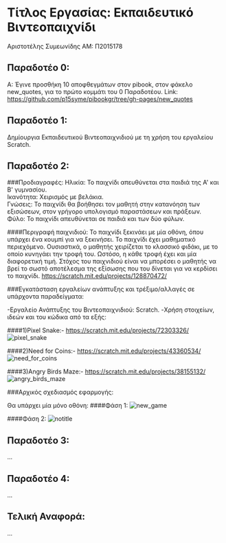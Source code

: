 # Τίτλος Εργασίας: Εκπαιδευτικό Βιντεοπαιχνίδι

Αριστοτέλης Συμεωνίδης
ΑΜ: Π2015178

## Παραδοτέο 0:
Α: Έγινε προσθήκη 10 αποφθεγμάτων στον pibook, στον φάκελο new_quotes, για το πρώτο κομμάτι του 0 Παραδοτέου.
  Link: https://github.com/p15syme/pibookgr/tree/gh-pages/new_quotes

## Παραδοτέο 1:
Δημίουργια Εκπαιδευτικού Βιντεοπαιχνιδιού με τη χρήση του εργαλείου Scratch.

## Παραδοτέο 2:

###Προδιαγραφές:
Ηλικία: Το παιχνίδι απευθύνεται στα παιδιά της Α' και Β' γυμνασίου.    
Ικανότητα: Χειρισμός με βελάκια.   
Γνώσεις: Το παιχνίδι θα βοήθησει τον μαθητή στην κατανόηση των εξισώσεων, στον γρήγορο υπολογισμό παραστάσεων και πράξεων.   
Φύλο: Το παιχνίδι απευθύνεται σε παιδιά και των δύο φύλων.

####Περιγραφή παιχνιδιού:
 Το παιχνίδι ξεκινάει με μία οθόνη, όπου υπάρχει ένα κουμπί για να ξεκινήσει. Το παιχνίδι έχει μαθηματικό περιεχόμενο. Ουσιαστικά, ο μαθητής χειρίζεται το κλασσικό φιδάκι, με το οποίο κυνηγάει την τροφή του. Ωστόσο, η κάθε τροφή έχει και μία διαφορετική τιμή. Στόχος του παιχνιδιού είναι να μπορέσει ο μαθητής να βρεί το σωστό αποτέλεσμα της εξίσωσης που του δίνεται για να κερδίσει το παιχνίδι.
 https://scratch.mit.edu/projects/128870472/

###Εγκατάσταση εργαλείων ανάπτυξης και τρέξιμο/αλλαγές σε υπάρχοντα παραδείγματα:

-Εργαλείο Ανάπτυξης του Βιντεοπαιχνιδιού: Scratch.
-Χρήση στοιχείων, ιδεών και του κώδικα από τα εξής:

####1)Pixel Snake:-
https://scratch.mit.edu/projects/72303326/  
![pixel_snake](https://cloud.githubusercontent.com/assets/22681573/19963461/324fe076-a1c5-11e6-89e5-04676c033ab8.png)


####2)Need for Coins:-
https://scratch.mit.edu/projects/43360534/
![need_for_coins](https://cloud.githubusercontent.com/assets/22681573/19963449/2274c4dc-a1c5-11e6-977a-4f6b7acbfa32.png)

####3)Angry Birds Maze:-
https://scratch.mit.edu/projects/38155132/
![angry_birds_maze](https://cloud.githubusercontent.com/assets/22681573/19963421/fe82dc4e-a1c4-11e6-8406-1a71d8989d0f.png)

###Αρχικός σχεδιασμός εφαρμογής:

Θα υπάρχει μία μόνο οθόνη:
####Φάση 1:
![new_game](https://cloud.githubusercontent.com/assets/22681573/19967202/f7e7df52-a1d7-11e6-9fcc-7d4a59088bba.png)

####Φάση 2:
![notitle](https://cloud.githubusercontent.com/assets/22681573/19967215/0aadc0f2-a1d8-11e6-9ad7-ddd971940deb.png)




## Παραδοτέο 3:

...

## Παραδοτέο 4:

...

## Τελική Αναφορά:

...
